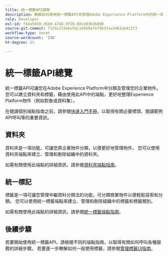 ```yaml
---
title: 統一標籤API總覽
description: 瞭解如何使用統一標籤API來管理Adobe Experience Platform中的統一標籤和資料夾。
role: Developer
exl-id: f4da5850-d5b0-4746-9f28-88ce836db800
source-git-commit: f129c215ebc5dc169b9a7ef9b3faa3463ab413f3
workflow-type: tm+mt
source-wordcount: '236'
ht-degree: 2%

---
```


# 統一標籤API總覽

統一標籤API可讓您在Adobe Experience Platform中分類及管理您的企業物件。 您可以建立資料夾和標籤，藉由使用此API中的端點，更好地整理Experience Platform物件（例如對象或資料集）。

在閱讀個別端點指南之前，請參閱[快速入門手冊](./getting-started.md)，以取得有關必要標頭、閱讀範例API呼叫等的重要資訊。

## 資料夾

資料夾是一項功能，可讓您將企業物件分類，以便更好地管理物件。 您可以使用資料夾端點來建立、管理和刪除組織中的資料夾。

如需有關使用此端點的詳細資訊，請參閱[資料夾端點指南](./folders.md)。

## 統一標記

標籤是一項可讓您管理中繼資料分類法的功能，可分類商業物件以便輕鬆探索和分類。 您可以使用統一標籤端點來建立、管理和刪除組織中的標籤和標籤類別。

如需有關使用此端點的詳細資訊，請參閱[統一標籤端點指南](./tags.md)。

## 後續步驟

若要開始使用統一標籤API，請檢閱不同的端點指南，以取得有關如何呼叫各種服務的詳細步驟。 若要進一步瞭解如何一般使用標籤，請參閱[管理標籤UI指南](../ui/managing-tags.md)。
